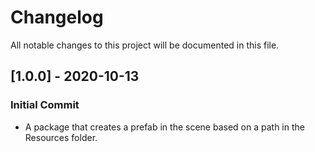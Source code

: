 # Changelog
All notable changes to this project will be documented in this file.

## [1.0.0] - 2020-10-13

### Initial Commit

- A package that creates a prefab in the scene based on a path in the Resources folder.